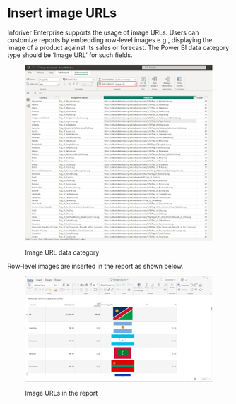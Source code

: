 # Insert image URLs

Inforiver Enterprise supports the usage of image URLs. Users can customize reports by embedding row-level images e.g., displaying the image of a product against its sales or forecast. The Power BI data category type should be ‘Image URL’ for such fields.

<figure><img src="../../.gitbook/assets/image (3) (1) (1).png" alt=""><figcaption><p>Image URL data category</p></figcaption></figure>

Row-level images are inserted in the report as shown below.

<figure><img src="../../.gitbook/assets/image (4) (1) (1).png" alt=""><figcaption><p>Image URLs in the report</p></figcaption></figure>
